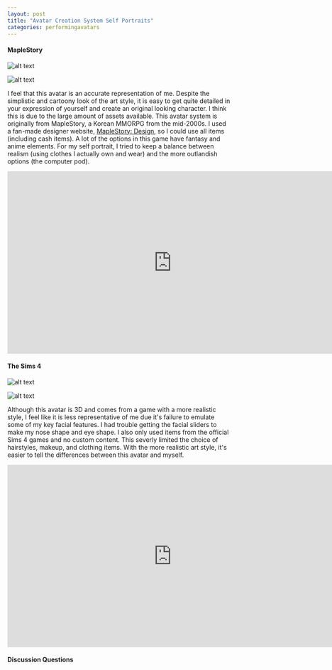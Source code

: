 ```yaml
---
layout: post
title: "Avatar Creation System Self Portraits"
categories: performingavatars
---
```


#### MapleStory ####
![alt text](https://raw.githubusercontent.com/jirrian/jirrian.github.io/master/images/performingavatars/week1/maplestory_avatar.png)

![alt text](https://raw.githubusercontent.com/jirrian/jirrian.github.io/master/images/performingavatars/week1/maplestory_avatar2.png)

I feel that this avatar is an accurate representation of me. Despite the simplistic and cartoony look of the art style, it is easy to get quite detailed in your expression of yourself and create an original looking character. I think this is due to the large amount of assets available. This avatar system is originally from MapleStory, a Korean MMORPG from the mid-2000s. I used a fan-made designer website, [MapleStory: Design](https://maplestory.design/#), so I could use all items (including cash items). A lot of the options in this game have fantasy and anime elements. For my self portrait, I tried to keep a balance between realism (using clothes I actually own and wear) and the more outlandish options (the computer pod).

<iframe width="739" height="411" src="https://www.youtube.com/embed/_RDT7PRczJA" frameborder="0" allow="autoplay; encrypted-media" allowfullscreen></iframe>

#### The Sims 4 ####
![alt text](https://raw.githubusercontent.com/jirrian/jirrian.github.io/master/images/performingavatars/week1/sims41.png)

![alt text](https://raw.githubusercontent.com/jirrian/jirrian.github.io/master/images/performingavatars/week1/sims42.png)

Although this avatar is 3D and comes from a game with a more realistic style, I feel like it is less representative of me due it's failure to emulate some of my key facial features. I had trouble getting the facial sliders to make my nose shape and eye shape. I also only used items from the official Sims 4 games and no custom content. This severly limited the choice of hairstyles, makeup, and clothing items. With the more realistic art style, it's easier to tell the differences between this avatar and myself.

<iframe width="739" height="411" src="https://www.youtube.com/embed/KC5qFd4J90w" frameborder="0" allow="autoplay; encrypted-media" allowfullscreen></iframe>

#### Discussion Questions ####